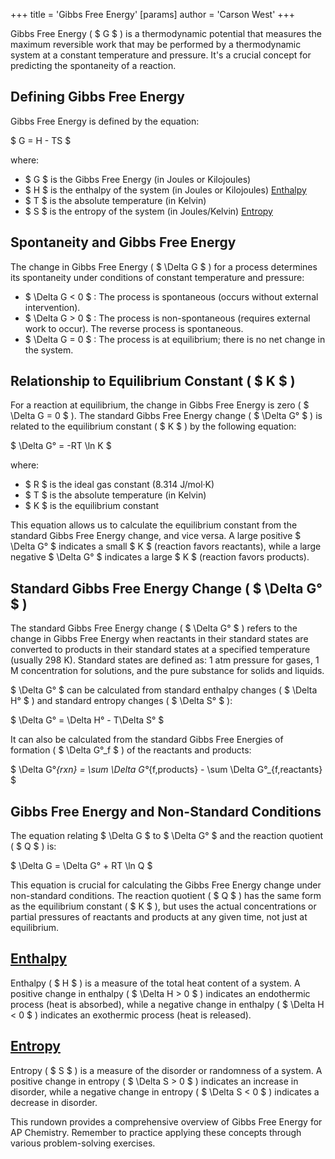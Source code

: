 +++
 title = 'Gibbs Free Energy'
[params]
	author = 'Carson West'
+++

Gibbs Free Energy ( $ G $ ) is a thermodynamic potential that measures the maximum reversible work that may be performed by a thermodynamic system at a constant temperature and pressure.  It's a crucial concept for predicting the spontaneity of a reaction.

## Defining Gibbs Free Energy

Gibbs Free Energy is defined by the equation:

 $ G = H - TS $ 

where:

*  $ G $  is the Gibbs Free Energy (in Joules or Kilojoules)
*  $ H $  is the enthalpy of the system (in Joules or Kilojoules) [Enthalpy](./../enthalpy/)
*  $ T $  is the absolute temperature (in Kelvin)
*  $ S $  is the entropy of the system (in Joules/Kelvin) [Entropy](./../entropy/)


## Spontaneity and Gibbs Free Energy

The change in Gibbs Free Energy ( $ \Delta G $ ) for a process determines its spontaneity under conditions of constant temperature and pressure:

*  $ \Delta G < 0 $ : The process is spontaneous (occurs without external intervention).
*  $ \Delta G > 0 $ : The process is non-spontaneous (requires external work to occur).  The reverse process is spontaneous.
*  $ \Delta G = 0 $ : The process is at equilibrium; there is no net change in the system.

##  Relationship to Equilibrium Constant ( $ K $ )

For a reaction at equilibrium, the change in Gibbs Free Energy is zero ( $ \Delta G = 0 $ ).  The standard Gibbs Free Energy change ( $ \Delta G° $ ) is related to the equilibrium constant ( $ K $ ) by the following equation:

 $ \Delta G° = -RT \ln K $ 

where:

*  $ R $  is the ideal gas constant (8.314 J/mol·K)
*  $ T $  is the absolute temperature (in Kelvin)
*  $ K $  is the equilibrium constant

This equation allows us to calculate the equilibrium constant from the standard Gibbs Free Energy change, and vice versa.  A large positive  $ \Delta G° $  indicates a small  $ K $  (reaction favors reactants), while a large negative  $ \Delta G° $  indicates a large  $ K $  (reaction favors products).


## Standard Gibbs Free Energy Change ( $ \Delta G° $ )

The standard Gibbs Free Energy change ( $ \Delta G° $ ) refers to the change in Gibbs Free Energy when reactants in their standard states are converted to products in their standard states at a specified temperature (usually 298 K).  Standard states are defined as: 1 atm pressure for gases, 1 M concentration for solutions, and the pure substance for solids and liquids.

 $ \Delta G° $  can be calculated from standard enthalpy changes ( $ \Delta H° $ ) and standard entropy changes ( $ \Delta S° $ ):

 $ \Delta G° = \Delta H° - T\Delta S° $ 

It can also be calculated from the standard Gibbs Free Energies of formation ( $ \Delta G°_f $ ) of the reactants and products:

 $ \Delta G°_{rxn} = \sum \Delta G°_{f,products} - \sum \Delta G°_{f,reactants} $ 


##  Gibbs Free Energy and Non-Standard Conditions

The equation relating  $ \Delta G $  to  $ \Delta G° $  and the reaction quotient ( $ Q $ ) is:

 $ \Delta G = \Delta G° + RT \ln Q $ 

This equation is crucial for calculating the Gibbs Free Energy change under non-standard conditions.  The reaction quotient ( $ Q $ ) has the same form as the equilibrium constant ( $ K $ ), but uses the actual concentrations or partial pressures of reactants and products at any given time, not just at equilibrium.


## [Enthalpy](./../enthalpy/)

Enthalpy ( $ H $ ) is a measure of the total heat content of a system.  A positive change in enthalpy ( $ \Delta H > 0 $ ) indicates an endothermic process (heat is absorbed), while a negative change in enthalpy ( $ \Delta H < 0 $ ) indicates an exothermic process (heat is released).


## [Entropy](./../entropy/)

Entropy ( $ S $ ) is a measure of the disorder or randomness of a system.  A positive change in entropy ( $ \Delta S > 0 $ ) indicates an increase in disorder, while a negative change in entropy ( $ \Delta S < 0 $ ) indicates a decrease in disorder.


This rundown provides a comprehensive overview of Gibbs Free Energy for AP Chemistry. Remember to practice applying these concepts through various problem-solving exercises.
